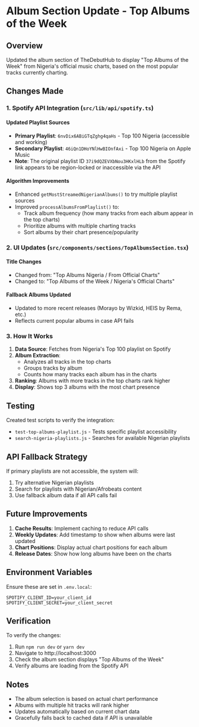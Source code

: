 # Album Section Update - Top Albums of the Week

## Overview
Updated the album section of TheDebutHub to display "Top Albums of the Week" from Nigeria's official music charts, based on the most popular tracks currently charting.

## Changes Made

### 1. Spotify API Integration (`src/lib/api/spotify.ts`)

#### Updated Playlist Sources
- **Primary Playlist**: `6nvDix6ABiGTqZghg4qaHs` - Top 100 Nigeria (accessible and working)
- **Secondary Playlist**: `46iQn1DHoYNlHwBIOnfAxi` - Top 100 Nigeria on Apple Music
- **Note**: The original playlist ID `37i9dQZEVXbNou3HKxlHLb` from the Spotify link appears to be region-locked or inaccessible via the API

#### Algorithm Improvements
- Enhanced `getMostStreamedNigerianAlbums()` to try multiple playlist sources
- Improved `processAlbumsFromPlaylist()` to:
  - Track album frequency (how many tracks from each album appear in the top charts)
  - Prioritize albums with multiple charting tracks
  - Sort albums by their chart presence/popularity

### 2. UI Updates (`src/components/sections/TopAlbumsSection.tsx`)

#### Title Changes
- Changed from: "Top Albums Nigeria / From Official Charts"
- Changed to: "Top Albums of the Week / Nigeria's Official Charts"

#### Fallback Albums Updated
- Updated to more recent releases (Morayo by Wizkid, HEIS by Rema, etc.)
- Reflects current popular albums in case API fails

### 3. How It Works

1. **Data Source**: Fetches from Nigeria's Top 100 playlist on Spotify
2. **Album Extraction**: 
   - Analyzes all tracks in the top charts
   - Groups tracks by album
   - Counts how many tracks each album has in the charts
3. **Ranking**: Albums with more tracks in the top charts rank higher
4. **Display**: Shows top 3 albums with the most chart presence

## Testing

Created test scripts to verify the integration:
- `test-top-albums-playlist.js` - Tests specific playlist accessibility
- `search-nigeria-playlists.js` - Searches for available Nigerian playlists

## API Fallback Strategy

If primary playlists are not accessible, the system will:
1. Try alternative Nigerian playlists
2. Search for playlists with Nigerian/Afrobeats content
3. Use fallback album data if all API calls fail

## Future Improvements

1. **Cache Results**: Implement caching to reduce API calls
2. **Weekly Updates**: Add timestamp to show when albums were last updated
3. **Chart Positions**: Display actual chart positions for each album
4. **Release Dates**: Show how long albums have been on the charts

## Environment Variables

Ensure these are set in `.env.local`:
```
SPOTIFY_CLIENT_ID=your_client_id
SPOTIFY_CLIENT_SECRET=your_client_secret
```

## Verification

To verify the changes:
1. Run `npm run dev` or `yarn dev`
2. Navigate to http://localhost:3000
3. Check the album section displays "Top Albums of the Week"
4. Verify albums are loading from the Spotify API

## Notes

- The album selection is based on actual chart performance
- Albums with multiple hit tracks will rank higher
- Updates automatically based on current chart data
- Gracefully falls back to cached data if API is unavailable